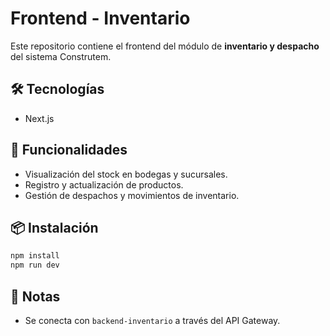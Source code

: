 # Frontend - Inventario

Este repositorio contiene el frontend del módulo de **inventario y despacho** del sistema Construtem.

## 🛠️ Tecnologías
- Next.js
  
## 🚀 Funcionalidades
- Visualización del stock en bodegas y sucursales.
- Registro y actualización de productos.
- Gestión de despachos y movimientos de inventario.

## 📦 Instalación
```bash
npm install
npm run dev
```

## 📌 Notas
- Se conecta con `backend-inventario` a través del API Gateway.
